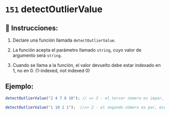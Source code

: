# `151` detectOutlierValue

## 📝 Instrucciones:

1. Declare una función llamada `detectOutlierValue`.

2. La función acepta el parámetro llamado `string`, cuyo valor de argumento será `string`.

3. Cuando se llama a la función, el valor devuelto debe estar indexado en 1, no en 0. (1-indexed, not indexed 0)

## Ejemplo:

```js
detectOutlierValue("2 4 7 8 10"); // => 3 - el tercer número es impar, mientras que el resto de los números son pares

detectOutlierValue("1 10 1 1");  //=> 2 - el segundo número es par, mientras que el resto de los números son impares
```